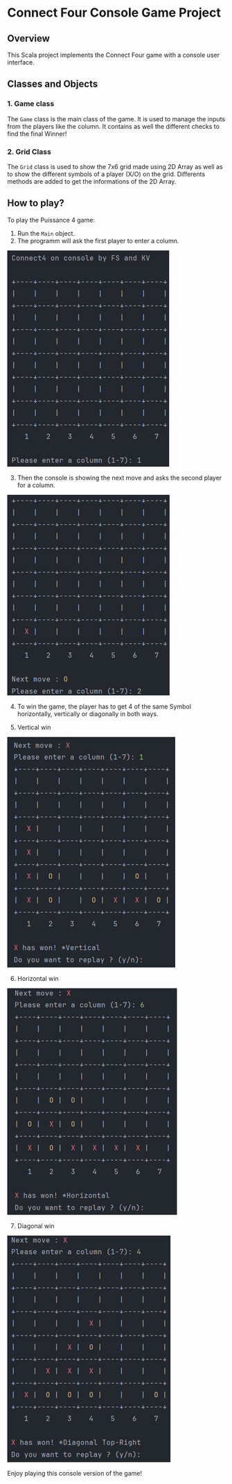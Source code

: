 # Connect Four Console Game Project

## Overview

This Scala project implements the Connect Four game with a console user interface.

## Classes and Objects

### 1. Game class

The `Game` class is the main class of the game. It is used to manage the inputs from the players like the column. It contains as well the different checks to find the final Winner!

### 2. Grid Class

The `Grid` class is used to show the 7x6 grid made using 2D Array as well as to show the different symbols of a player (X/O) on the grid. Differents methods are added to get the informations of the 2D Array.

## How to play?

To play the Puissance 4 game:

1. Run the `Main` object.
2. The programm will ask the first player to enter a column.

![Alt text](images/2.png)

3. Then the console is showing the next move and asks the second player for a column.

![Alt text](images/3.png)

4. To win the game, the player has to get 4 of the same Symbol horizontally, vertically or diagonally in both ways.

5. Vertical win

![img.png](images/5.png)

6. Horizontal win

![img_1.png](images/6.png)

7. Diagonal win

![img.png](images/7.png)

Enjoy playing this console version of the game!
